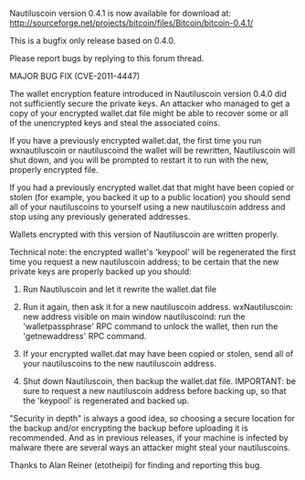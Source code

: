 Nautiluscoin version 0.4.1 is now available for download at:
http://sourceforge.net/projects/bitcoin/files/Bitcoin/bitcoin-0.4.1/

This is a bugfix only release based on 0.4.0.

Please report bugs by replying to this forum thread.

MAJOR BUG FIX  (CVE-2011-4447)

The wallet encryption feature introduced in Nautiluscoin version 0.4.0 did not sufficiently secure the private keys. An attacker who
managed to get a copy of your encrypted wallet.dat file might be able to recover some or all of the unencrypted keys and steal the
associated coins.

If you have a previously encrypted wallet.dat, the first time you run wxnautiluscoin or nautiluscoind the wallet will be rewritten, Nautiluscoin will
shut down, and you will be prompted to restart it to run with the new, properly encrypted file.

If you had a previously encrypted wallet.dat that might have been copied or stolen (for example, you backed it up to a public
location) you should send all of your nautiluscoins to yourself using a new nautiluscoin address and stop using any previously generated addresses.

Wallets encrypted with this version of Nautiluscoin are written properly.

Technical note: the encrypted wallet's 'keypool' will be regenerated the first time you request a new nautiluscoin address; to be certain that the
new private keys are properly backed up you should:

1. Run Nautiluscoin and let it rewrite the wallet.dat file

2. Run it again, then ask it for a new nautiluscoin address.
wxNautiluscoin: new address visible on main window
nautiluscoind: run the 'walletpassphrase' RPC command to unlock the wallet,  then run the 'getnewaddress' RPC command.

3. If your encrypted wallet.dat may have been copied or stolen, send all of your nautiluscoins to the new nautiluscoin address.

4. Shut down Nautiluscoin, then backup the wallet.dat file.
IMPORTANT: be sure to request a new nautiluscoin address before backing up, so that the 'keypool' is regenerated and backed up.

"Security in depth" is always a good idea, so choosing a secure location for the backup and/or encrypting the backup before uploading it is recommended. And as in previous releases, if your machine is infected by malware there are several ways an attacker might steal your nautiluscoins.

Thanks to Alan Reiner (etotheipi) for finding and reporting this bug.
